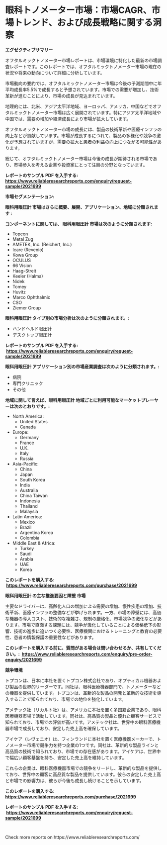 <p><h1>眼科トノメーター市場：市場CAGR、市場トレンド、および成長戦略に関する洞察</h1></p><p><strong>エグゼクティブサマリー</strong></p>
<p><p>オフタルミックトノメーター市場レポートは、市場環境に特化した最新の市場調査レポートです。このレポートでは、オフタルミックトノメーター市場の現在の状況や将来の動向について詳細に分析しています。</p><p>市場動向の要約では、オフタルミックトノメーター市場は今後の予測期間中に年平均成長率5.5%で成長すると予想されています。市場での需要が増加し、技術革新が進むことにより、市場の成長が見込まれています。</p><p>地理的には、北米、アジア太平洋地域、ヨーロッパ、アメリカ、中国などでオフタルミックトノメーター市場は広く展開されています。特にアジア太平洋地域や中国では、需要の増加や経済成長により市場が拡大しています。</p><p>オフタルミックトノメーター市場の成長には、製品の技術革新や医療インフラの向上などが貢献しています。市場が成長するにつれて、製品の多様化や競争の激化が予想されていますが、需要の拡大と患者の利益の向上につながる可能性があります。</p><p>総じて、オフタルミックトノメーター市場は今後の成長が期待される市場であり、市場参入を考える企業や投資家にとって注目の分野となっています。</p></p>
<p><strong>レポートのサンプル PDF を入手する: <a href="https://www.reliableresearchreports.com/enquiry/request-sample/2021699">https://www.reliableresearchreports.com/enquiry/request-sample/2021699</a></strong></p>
<p><strong>市場セグメンテーション:</strong></p>
<p><strong> 眼科用眼圧計 市場はさらに概要、展開、アプリケーション、地域に分類されます :</strong></p>
<p><strong>コンポーネントに関しては、 眼科用眼圧計 市場は次のように分類されます: &nbsp;</strong></p>
<p><ul><li>Topcon</li><li>Metal Zug</li><li>AMETEK, Inc. (Reichert, Inc.)</li><li>Icare (Revenio)</li><li>Kowa Group</li><li>OCULUS</li><li>66 Vision</li><li>Haag-Streit</li><li>Keeler (Halma)</li><li>Nidek</li><li>Tomey</li><li>Huvitz</li><li>Marco Ophthalmic</li><li>CSO</li><li>Ziemer Group</li></ul></p>
<p><strong> 眼科用眼圧計 タイプ別の市場分析は次のように分類されます。:</strong></p>
<p><ul><li>ハンドヘルド眼圧計</li><li>デスクトップ眼圧計</li></ul></p>
<p><strong>レポートのサンプル PDF を入手する: &nbsp;<a href="https://www.reliableresearchreports.com/enquiry/request-sample/2021699">https://www.reliableresearchreports.com/enquiry/request-sample/2021699</a></strong></p>
<p><strong> 眼科用眼圧計 アプリケーション別の市場産業調査は次のように分類されます。:</strong></p>
<p><ul><li>病院</li><li>専門クリニック</li><li>その他</li></ul></p>
<p><strong>地域に関して言えば、眼科用眼圧計 地域ごとに利用可能なマーケットプレーヤーは次のとおりです。:</strong></p>
<p><ul>
    <li>
        North America:
        <ul>
            <li>United States</li>
            <li>Canada</li>
        </ul>
    </li>
    <li>
        Europe:
        <ul>
            <li>Germany</li>
            <li>France</li>
            <li>U.K.</li>
            <li>Italy</li>
            <li>Russia</li>
        </ul>
    </li>
    <li>
        Asia-Pacific:
        <ul>
            <li>China</li>
            <li>Japan</li>
            <li>South Korea</li>
            <li>India</li>
            <li>Australia</li>
            <li>China Taiwan</li>
            <li>Indonesia</li>
            <li>Thailand</li>
            <li>Malaysia</li>
        </ul>
    </li>
    <li>
        Latin America:
        <ul>
            <li>Mexico</li>
            <li>Brazil</li>
            <li>Argentina Korea</li>
            <li>Colombia</li>
        </ul>
    </li>
    <li>
        Middle East & Africa:
        <ul>
            <li>Turkey</li>
            <li>Saudi</li>
            <li>Arabia</li>
            <li>UAE</li>
            <li>Korea</li>
        </ul>
    </li>
    </ul></p>
<p><strong>このレポートを購入する: &nbsp;<a href="https://www.reliableresearchreports.com/purchase/2021699">https://www.reliableresearchreports.com/purchase/2021699</a></strong></p>
<p><strong>眼科用眼圧計 の主な推進要因と障壁 市場</strong></p>
<p><p>主要なドライバーは、高齢化人口の増加による需要の増加、慢性疾患の増加、技術革新、医療インフラの整備などが挙げられます。一方、市場の障壁には、高価な機器の導入コスト、技術的な複雑さ、規制の厳格化、市場競争の激化などがあります。市場で直面する課題には、競争が激化していることによる価格低下の影響、技術の進歩に追いつく必要性、医療機関におけるトレーニングと教育の必要性、患者の情報保護の重要性などがあります。</p></p>
<p><strong>このレポートを購入する前に、質問がある場合は問い合わせるか、共有してください。:&nbsp; <a href="https://www.reliableresearchreports.com/enquiry/pre-order-enquiry/2021699">https://www.reliableresearchreports.com/enquiry/pre-order-enquiry/2021699</a></strong></p>
<p><strong>競争環境</strong></p>
<p><p>トプコンは、日本に本社を置くトプコン株式会社であり、オプティカル機器および製品の世界的リーダーです。同社は、眼科医療機器部門で、トノメーターなどの機器を提供しています。トプコンは、革新的な製品の開発と革新的な技術を導入することで知られており、市場での地位を強化しています。</p><p>アメテック社（リカルト社）は、アメリカに本社を置く多国籍企業であり、眼科医療機器市場で活動しています。同社は、高品質の製品と優れた顧客サービスで知られており、市場での評価が高いです。アメテック社は、世界中の眼科医療機器市場で成長しており、安定した売上高を確保しています。</p><p>アイケア（レヴェニオ）は、フィンランドに本社を置く医療機器メーカーで、トノメーター市場で競争力を持つ企業の1つです。同社は、革新的な製品ラインと高品質の技術で知られており、市場での存在感があります。アイケアは、世界中で幅広い顧客基盤を持ち、安定した売上高を維持しています。</p><p>これらの企業は、眼科医療機器市場での競争をリードし、革新的な製品を提供しており、世界中の顧客に高品質な製品を提供しています。彼らの安定した売上高と市場での影響力は、彼らが今後も成長し続けることを示しています。</p></p>
<p><strong>このレポートを購入する: &nbsp; <a href="https://www.reliableresearchreports.com/purchase/2021699">https://www.reliableresearchreports.com/purchase/2021699</a></strong></p>
<p><strong>レポートのサンプル PDF を入手する: &nbsp;<a href="https://www.reliableresearchreports.com/enquiry/request-sample/2021699">https://www.reliableresearchreports.com/enquiry/request-sample/2021699</a></strong><strong></strong></p>
<p>&nbsp;</p>
<p>Check more reports on https://www.reliableresearchreports.com/</p>